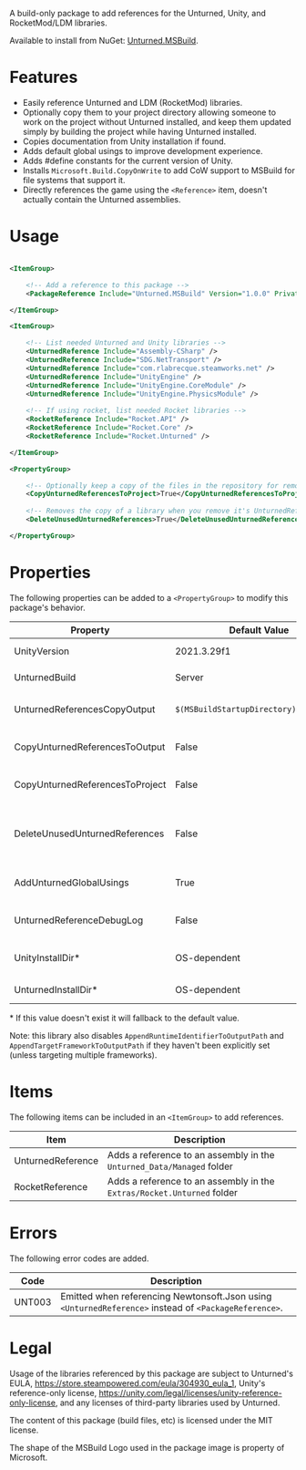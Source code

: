 A build-only package to add references for the Unturned, Unity, and RocketMod/LDM libraries.

Available to install from NuGet: [Unturned.MSBuild](https://www.nuget.org/packages/Unturned.MSBuild).

# Features
* Easily reference Unturned and LDM (RocketMod) libraries.
* Optionally copy them to your project directory allowing someone to work on the project without Unturned installed, and keep them updated simply by building the project while having Unturned installed.
* Copies documentation from Unity installation if found.
* Adds default global usings to improve development experience.
* Adds #define constants for the current version of Unity.
* Installs `Microsoft.Build.CopyOnWrite` to add CoW support to MSBuild for file systems that support it.
* Directly references the game using the `<Reference>` item, doesn't actually contain the Unturned assemblies.

# Usage
```xml

<ItemGroup>

    <!-- Add a reference to this package -->
    <PackageReference Include="Unturned.MSBuild" Version="1.0.0" PrivateAssets="all" />

</ItemGroup>

<ItemGroup>

    <!-- List needed Unturned and Unity libraries -->
    <UnturnedReference Include="Assembly-CSharp" />
    <UnturnedReference Include="SDG.NetTransport" />
    <UnturnedReference Include="com.rlabrecque.steamworks.net" />
    <UnturnedReference Include="UnityEngine" />
    <UnturnedReference Include="UnityEngine.CoreModule" />
    <UnturnedReference Include="UnityEngine.PhysicsModule" />
    
    <!-- If using rocket, list needed Rocket libraries -->
    <RocketReference Include="Rocket.API" />
    <RocketReference Include="Rocket.Core" />
    <RocketReference Include="Rocket.Unturned" />

</ItemGroup>

<PropertyGroup>

    <!-- Optionally keep a copy of the files in the repository for remote development or to allow for CI actions. -->
    <CopyUnturnedReferencesToProject>True</CopyUnturnedReferencesToProject>
    
    <!-- Removes the copy of a library when you remove it's UnturnedReference or RocketReference. -->
    <DeleteUnusedUnturnedReferences>True</DeleteUnusedUnturnedReferences>

</PropertyGroup>

```

# Properties
The following properties can be added to a `<PropertyGroup>` to modify this package's behavior.

| Property                          | Default Value                             | Description                                                                                                    |
| --------------------------------- | ----------------------------------------- | -------------------------------------------------------------------------------------------------------------- |
| UnityVersion                      | 2021.3.29f1                               | The version of UnityEngine to pull documentation from.                                                         |
| UnturnedBuild                     | Server                                    | Whether to reference U3DS: `Server`, or Unturned: `Client`.                                                    |
| UnturnedReferencesCopyOutput      | `$(MSBuildStartupDirectory)/Libraries`    | When reference copying to project is enabled, the location where they're copied to.                            |
| CopyUnturnedReferencesToOutput    | False                                     | If UnturnedReferences should be copied to the output directory.                                                |
| CopyUnturnedReferencesToProject   | False                                     | If UnturnedReferences should be copied to the repository to use as a fallback reference.                       |
| DeleteUnusedUnturnedReferences    | False                                     | If files in UnturnedReferencesCopyOutput that aren't referenced and are present in the game should be removed. |
| AddUnturnedGlobalUsings           | True                                      | Adds global usings for various commonly used types (see below).                                                |
| UnturnedReferenceDebugLog         | False                                     | Logs where the package is looking for Unity and Unturned to the build output.                                  |
| UnityInstallDir*                  | OS-dependent                              | Overrides the path of the Unity installation used to find documentation.                                       |
| UnturnedInstallDir*               | OS-dependent                              | Overrides the path of the referenced Unturned installation.                                                    |

\* If this value doesn't exist it will fallback to the default value.

Note: this library also disables `AppendRuntimeIdentifierToOutputPath` and `AppendTargetFrameworkToOutputPath` if they haven't been explicitly set (unless targeting multiple frameworks).

# Items

The following items can be included in an `<ItemGroup>` to add references.

| Item              | Description                                                            |
| ----------------- | ---------------------------------------------------------------------- |
| UnturnedReference | Adds a reference to an assembly in the `Unturned_Data/Managed` folder  |
| RocketReference   | Adds a reference to an assembly in the `Extras/Rocket.Unturned` folder |

# Errors

The following error codes are added.

| Code   | Description |
| ------ | ----------- |
| UNT003 | Emitted when referencing Newtonsoft.Json using `<UnturnedReference>` instead of `<PackageReference>`. |

# Legal

Usage of the libraries referenced by this package are subject to Unturned's EULA, https://store.steampowered.com/eula/304930_eula_1, Unity's reference-only license, https://unity.com/legal/licenses/unity-reference-only-license, and any licenses of third-party libraries used by Unturned.

The content of this package (build files, etc) is licensed under the MIT license.

The shape of the MSBuild Logo used in the package image is property of Microsoft.
